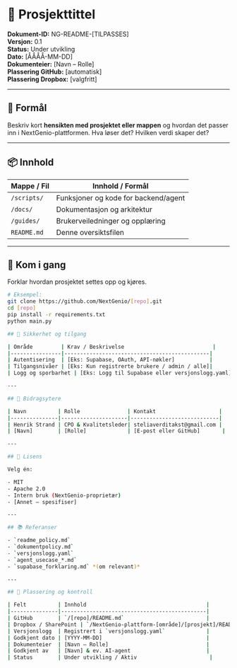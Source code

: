 # 📘 Prosjekttittel

**Dokument-ID:** NG-README-[TILPASSES]  
**Versjon:** 0.1  
**Status:** Under utvikling  
**Dato:** [ÅÅÅÅ-MM-DD]  
**Dokumenteier:** [Navn – Rolle]  
**Plassering GitHub:** [automatisk]  
**Plassering Dropbox:** [valgfritt]  

---

## 🎯 Formål

Beskriv kort **hensikten med prosjektet eller mappen** og hvordan det passer inn i NextGenio-plattformen. Hva løser det? Hvilken verdi skaper det?

---

## 📦 Innhold

| Mappe / Fil | Innhold / Formål |
|-------------|------------------|
| `/scripts/` | Funksjoner og kode for backend/agent |
| `/docs/` | Dokumentasjon og arkitektur |
| `/guides/` | Brukerveiledninger og opplæring |
| `README.md` | Denne oversiktsfilen |

---

## 🚀 Kom i gang

Forklar hvordan prosjektet settes opp og kjøres.

```bash
# Eksempel:
git clone https://github.com/NextGenio/[repo].git
cd [repo]
pip install -r requirements.txt
python main.py

## 🔐 Sikkerhet og tilgang

| Område         | Krav / Beskrivelse                            |
|----------------|----------------------------------------------|
| Autentisering  | [Eks: Supabase, OAuth, API-nøkler]           |
| Tilgangsnivåer | [Eks: Kun registrerte brukere / admin / alle]|
| Logg og sporbarhet | [Eks: Logg til Supabase eller versjonslogg.yaml] |

---

## 👥 Bidragsytere

| Navn          | Rolle               | Kontakt                    |
|---------------|---------------------|----------------------------|
| Henrik Strand | CPO & Kvalitetsleder| steliaverditakst@gmail.com |
| [Navn]        | [Rolle]             | [E-post eller GitHub]       |

---

## 📜 Lisens

Velg én:

- MIT  
- Apache 2.0  
- Intern bruk (NextGenio-proprietær)  
- [Annet – spesifiser]  

---

## 📚 Referanser

- `readme_policy.md`  
- `dokumentpolicy.md`  
- `versjonslogg.yaml`  
- `agent_usecase_*.md`  
- `supabase_forklaring.md` *(om relevant)*  

---

## 📂 Plassering og kontroll

| Felt          | Innhold                                      |
|---------------|----------------------------------------------|
| GitHub        | `/[repo]/README.md`                          |
| Dropbox / SharePoint | `/NextGenio-plattform-[område]/[prosjekt]/README.md` |
| Versjonslogg  | Registrert i `versjonslogg.yaml`             |
| Godkjent dato | [YYYY-MM-DD]                                 |
| Dokumenteier  | [Navn – Rolle]                               |
| Godkjent av   | [Navn] & ev. AI-agent                        |
| Status        | Under utvikling / Aktiv                       |
